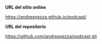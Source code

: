 **URL del sitio online**

https://andrespezza.github.io/podcast/

**URL del repositorio**

https://github.com/andrespezza/podcast.git
